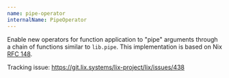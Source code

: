 ```yaml
---
name: pipe-operator
internalName: PipeOperator
---
```

Enable new operators for function application to "pipe" arguments through a chain of functions similar to `lib.pipe`.
This implementation is based on Nix [RFC 148](https://github.com/NixOS/rfcs/pull/148).

Tracking issue: https://git.lix.systems/lix-project/lix/issues/438
